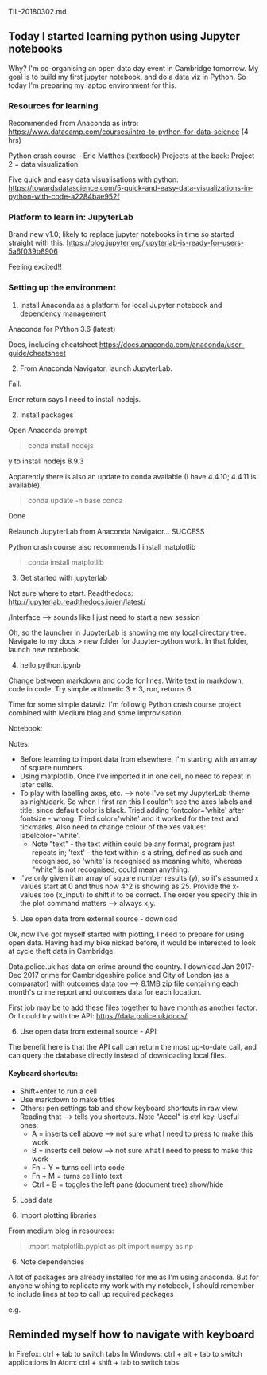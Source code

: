 TIL-20180302.md

## Today I started learning python using Jupyter notebooks

Why? I'm co-organising an open data day event in Cambridge tomorrow. My goal is to build my first jupyter notebook, and do a data viz in Python. So today I'm preparing my laptop environment for this.

### Resources for learning

Recommended from Anaconda as intro: https://www.datacamp.com/courses/intro-to-python-for-data-science
(4 hrs)

Python crash course - Eric Matthes (textbook)
Projects at the back: Project 2 = data visualization.

Five quick and easy data visualisations with python:
https://towardsdatascience.com/5-quick-and-easy-data-visualizations-in-python-with-code-a2284bae952f

### Platform to learn in: JupyterLab

Brand new v1.0; likely to replace jupyter notebooks in time so started straight with this.
https://blog.jupyter.org/jupyterlab-is-ready-for-users-5a6f039b8906

Feeling excited!!

### Setting up the environment

1. Install Anaconda as a platform for local Jupyter notebook and dependency management

Anaconda for PYthon 3.6 (latest)

Docs, including cheatsheet https://docs.anaconda.com/anaconda/user-guide/cheatsheet

2. From Anaconda Navigator, launch JupyterLab.

Fail.

Error return says I need to install nodejs.

2. Install packages

Open Anaconda prompt

> conda install nodejs

y to install nodejs 8.9.3

Apparently there is also an update to conda available (I have 4.4.10; 4.4.11 is available).

> conda update -n base conda

Done

Relaunch JupyterLab from Anaconda Navigator... SUCCESS

Python crash course also recommends I install matplotlib

> conda install matplotlib


3. Get started with jupyterlab

Not sure where to start. Readthedocs: http://jupyterlab.readthedocs.io/en/latest/

/Interface --> sounds like I just need to start a new session

Oh, so the launcher in JupyterLab is showing me my local directory tree. Navigate to my docs > new folder for Jupyter-python work. In that folder, launch new notebook.

4. hello,python.ipynb

Change between markdown and code for lines. Write text in markdown, code in code.
Try simple arithmetic 3 + 3, run, returns 6.

Time for some simple dataviz. I'm followig Python crash course project combined with Medium blog and some improvisation.

Notebook:

Notes:
* Before learning to import data from elsewhere, I'm starting with an array of square numbers.
* Using matplotlib. Once I've imported it in one cell, no need to repeat in later cells.
* To play with labelling axes, etc. --> note I've set my JupyterLab theme as night/dark. So when I first ran this I couldn't see the axes labels and title, since default color is black. Tried adding fontcolor='white' after fontsize - wrong. Tried color='white' and it worked for the text and tickmarks. Also need to change colour of the xes values: labelcolor='white'.
  * Note "text" - the text within could be any format, program just repeats in; 'text' - the text within is a string, defined as such and recognised, so 'white' is recognised as meaning white, whereas "white" is not recognised, could mean anything.
* I've only given it an array of square number results (y), so it's assumed x values start at 0 and thus now 4^2 is showing as 25. Provide the x-values too (x_input) to shift it to be correct. The order you specify this in the plot command matters --> always x,y.

5. Use open data from external source - download

Ok, now I've got myself started with plotting, I need to prepare for using open data.
Having had my bike nicked before, it would be interested to look at cycle theft data in Cambridge.

Data.police.uk has data on crime around the country. I download Jan 2017-Dec 2017 crime for Cambridgeshire police and City of London (as a comparator) with outcomes data too --> 8.1MB zip file containing each month's crime report and outcomes data for each location.

First job may be to add these files together to have month as another factor. Or I could try with the API: https://data.police.uk/docs/

6. Use open data from external source - API

The benefit here is that the API call can return the most up-to-date call, and can query the database directly instead of downloading local files.

#### Keyboard shortcuts:
* Shift+enter to run a cell
* Use markdown to make titles
* Others: pen settings tab and show keyboard shortcuts in raw view. Reading that --> tells you shortcuts. Note "Accel" is ctrl key. Useful ones:
  * A = inserts cell above --> not sure what I need to press to make this work
  * B = inserts cell below --> not sure what I need to press to make this work
  * Fn + Y = turns cell into code
  * Fn + M = turns cell into text
  * Ctrl + B = toggles the left pane (document tree) show/hide



5. Load data



6. Import plotting libraries

From medium blog in resources:
> import matplotlib.pyplot as plt
> import numpy as np

6. Note dependencies

A lot of packages are already installed for me as I'm using anaconda. But for anyone wishing to replicate my work with my notebook, I should remember to include lines at top to call up required packages

e.g.

>


## Reminded myself how to navigate with keyboard

In Firefox: ctrl + tab to switch tabs
In Windows: ctrl + alt + tab to switch applications
In Atom: ctrl + shift + tab to switch tabs
